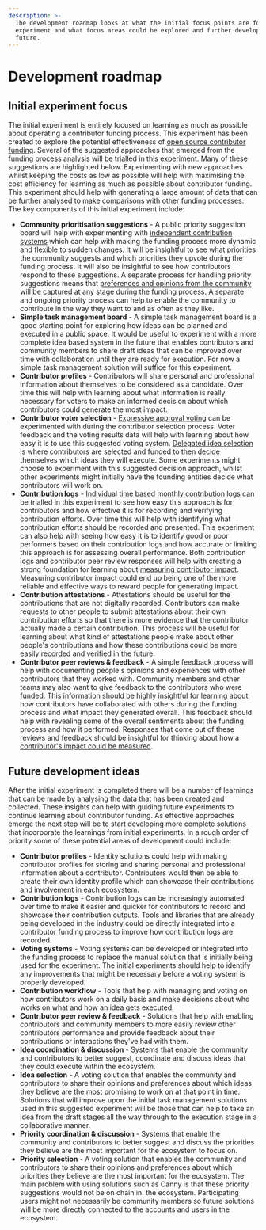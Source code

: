 ```yaml
---
description: >-
  The development roadmap looks at what the initial focus points are for the
  experiment and what focus areas could be explored and further developed in the
  future.
---
```


# Development roadmap

## **Initial experiment focus**

The initial experiment is entirely focused on learning as much as possible about operating a contributor funding process. This experiment has been created to explore the potential effectiveness of [open source contributor funding](https://docs.contributors.org/proposal/open-source-contributors). Several of the suggested approaches that emerged from the [funding process analysis](https://app.gitbook.com/o/jOQu4b6VLDxaQsg2rVwG/s/8L61e8ulVlk90t5mlQk1/) will be trialled in this experiment. Many of these suggestions are highlighted below. Experimenting with new approaches whilst keeping the costs as low as possible will help with maximising the cost efficiency for learning as much as possible about contributor funding. This experiment should help with generating a large amount of data that can be further analysed to make comparisons with other funding processes. The key components of this initial experiment include:

* **Community prioritisation suggestions** - A public priority suggestion board will help with experimenting with [independent contribution systems](https://funding.treasuries.co/approaches/contribution-approaches) which can help with making the funding process more dynamic and flexible to sudden changes. It will be insightful to see what priorities the community suggests and which priorities they upvote during the funding process. It will also be insightful to see how contributors respond to these suggestions. A separate process for handling priority suggestions means that [preferences and opinions from the community](https://funding.treasuries.co/outcome-influence/voter-preferences-and-opinions) will be captured at any stage during the funding process. A separate and ongoing priority process can help to enable the community to contribute in the way they want to and as often as they like.
* **Simple task management board** - A simple task management board is a good starting point for exploring how ideas can be planned and executed in a public space. It would be useful to experiment with a more complete idea based system in the future that enables contributors and community members to share draft ideas that can be improved over time with collaboration until they are ready for execution. For now a simple task management solution will suffice for this experiment.
* **Contributor profiles** - Contributors will share personal and professional information about themselves to be considered as a candidate. Over time this will help with learning about what information is really necessary for voters to make an informed decision about which contributors could generate the most impact.
* **Contributor voter selection** - [Expressive approval voting](https://docs.treasuries.co/voting/score-voting-approaches/expressive-approval-voting-with-decision-disapprovals) can be experimented with during the contributor selection process. Voter feedback and the voting results data will help with learning about how easy it is to use this suggested voting system. [Delegated idea selection](https://funding.treasuries.co/approaches/decision-approaches) is where contributors are selected and funded to then decide themselves which ideas they will execute. Some experiments might choose to experiment with this suggested decision approach, whilst other experiments might initially have the founding entities decide what contributors will work on.
* **Contribution logs** - [Individual time based monthly contribution logs](https://funding.treasuries.co/approaches/contribution-verification-approaches) can be trialled in this experiment to see how easy this approach is for contributors and how effective it is for recording and verifying contribution efforts. Over time this will help with identifying what contribution efforts should be recorded and presented. This experiment can also help with seeing how easy it is to identify good or poor performers based on their contribution logs and how accurate or limiting this approach is for assessing overall performance. Both contribution logs and contributor peer review responses will help with creating a strong foundation for learning about [measuring contributor impact](https://funding.treasuries.co/approaches/impact-measurement-approaches). Measuring contributor impact could end up being one of the more reliable and effective ways to reward people for generating impact.
* **Contribution attestations** - Attestations should be useful for the contributions that are not digitally recorded. Contributors can make requests to other people to submit attestations about their own contribution efforts so that there is more evidence that the contributor actually made a certain contribution. This process will be useful for learning about what kind of attestations people make about other people's contributions and how these contributions could be more easily recorded and verified in the future.
* **Contributor peer reviews & feedback** - A simple feedback process will help with documenting people's opinions and experiences with other contributors that they worked with. Community members and other teams may also want to give feedback to the contributors who were funded. This information should be highly insightful for learning about how contributors have collaborated with others during the funding process and what impact they generated overall. This feedback should help with revealing some of the overall sentiments about the funding process and how it performed. Responses that come out of these reviews and feedback should be insightful for thinking about how a [contributor's impact could be measured](https://funding.treasuries.co/approaches/impact-measurement-approaches).



## **Future development ideas**

After the initial experiment is completed there will be a number of learnings that can be made by analysing the data that has been created and collected. These insights can help with guiding future experiments to continue learning about contributor funding. As effective approaches emerge the next step will be to start developing more complete solutions that incorporate the learnings from initial experiments. In a rough order of priority some of these potential areas of development could include:

* **Contributor profiles** - Identity solutions could help with making contributor profiles for storing and sharing personal and professional information about a contributor. Contributors would then be able to create their own identity profile which can showcase their contributions and involvement in each ecosystem.
* **Contribution logs** - Contribution logs can be increasingly automated over time to make it easier and quicker for contributors to record and showcase their contribution outputs. Tools and libraries that are already being developed in the industry could be directly integrated into a contributor funding process to improve how contribution logs are recorded.
* **Voting systems** - Voting systems can be developed or integrated into the funding process to replace the manual solution that is initially being used for the experiment. The initial experiments should help to identify any improvements that might be necessary before a voting system is properly developed.
* **Contribution workflow** - Tools that help with managing and voting on how contributors work on a daily basis and make decisions about who works on what and how an idea gets executed.
* **Contributor peer review & feedback** - Solutions that help with enabling contributors and community members to more easily review other contributors performance and provide feedback about their contributions or interactions they've had with them.
* **Idea coordination & discussion** - Systems that enable the community and contributors to better suggest, coordinate and discuss ideas that they could execute within the ecosystem.
* **Idea selection** - A voting solution that enables the community and contributors to share their opinions and preferences about which ideas they believe are the most promising to work on at that point in time. Solutions that will improve upon the initial task management solutions used in this suggested experiment will be those that can help to take an idea from the draft stages all the way through to the execution stage in a collaborative manner.
* **Priority coordination & discussion** - Systems that enable the community and contributors to better suggest and discuss the priorities they believe are the most important for the ecosystem to focus on.
* **Priority selection** - A voting solution that enables the community and contributors to share their opinions and preferences about which priorities they believe are the most important for the ecosystem. The main problem with using solutions such as Canny is that these priority suggestions would not be on chain in. the ecosystem. Participating users might not necessarily be community members so future solutions will be more directly connected to the accounts and users in the ecosystem.
